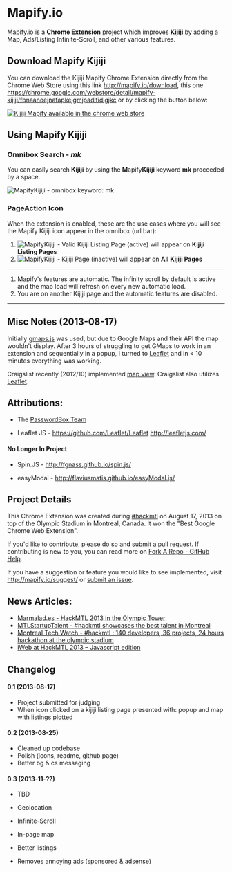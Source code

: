 Mapify.io
=========

Mapify.io is a **Chrome Extension** project which improves **Kijiji** by adding a Map, Ads/Listing Infinite-Scroll, and other various features.

## Download Mapify Kijiji

You can download the Kijiji Mapify Chrome Extension directly from the Chrome Web Store using this link <a href="http://mapify.io/download">http://mapify.io/download</a>, this one <a href="https://chrome.google.com/webstore/detail/mapify-kijiji/fbnaanoejnafapkejgmjpadlfidlgjkc">https://chrome.google.com/webstore/detail/mapify-kijiji/fbnaanoejnafapkejgmjpadlfidlgjkc</a> or by clicking the button below:

[![Kijiji Mapify available in the chrome web store](https://developers.google.com/chrome/web-store/images/branding/ChromeWebStore_BadgeWBorder_v2_340x96.png "Kijiji Mapify available in the chrome web store")](http://mapify.io/download)


## Using Mapify Kijiji

### Omnibox Search - *mk*

You can easily search **Kijiji** by using the **M**apify**Kijiji** keyword **mk** proceeded by a space.

![MapifyKijiji - omnibox keyword: mk](https://raw.github.com/mlakhia/mapify.io/master/omnibox_mk_example1.png "MapifyKijiji - omnibox keyword: mk")


### PageAction Icon

When the extension is enabled, these are the use cases where you will see the Mapify Kijiji icon appear in the omnibox (url bar):

1. ![MapifyKijiji - Valid Kijiji Listing Page](https://raw.github.com/mlakhia/mapify.io/master/src/images/icon38.png "Kijiji Mapify (active)") (active) will appear on **Kijiji Listing Pages**
2. ![MapifyKijiji - Kijiji Page](https://raw.github.com/mlakhia/mapify.io/master/src/images/icon38_grey.png "Kijiji Mapify (inactive)") (inactive) will appear on **All Kijiji Pages** 

---

1. Mapify's features are automatic. The infinity scroll by default is active and the map load will refresh on every new automatic load.
2. You are on another Kijiji page and the automatic features are disabled.

---

## Misc Notes (2013-08-17)

Initially [gmaps.js](http://hpneo.github.io/gmaps/) was used, but due to Google Maps and their API the map wouldn't display. After 3 hours of struggling to get GMaps to work in an extension and sequentially in a popup, I turned to [Leaflet](http://leafletjs.com/) and in < 10 minutes everything was working.

Craigslist recently (2012/10) implemented [map view](http://thenextweb.com/insider/2012/10/04/craigslist-rolls-out-new-map-view-feature-for-apartment-searches/). Craigslist also utilizes [Leaflet](http://leafletjs.com/).


## Attributions:

* The [PasswordBox Team](https://www.passwordbox.com/about)

* Leaflet JS - 	https://github.com/Leaflet/Leaflet http://leafletjs.com/


#### No Longer In Project

* Spin.JS - 	http://fgnass.github.io/spin.js/

* easyModal - 	http://flaviusmatis.github.io/easyModal.js/

## Project Details

This Chrome Extension was created during [#hackmtl](http://hackmtl.eventbrite.com/) on August 17, 2013 on top of the Olympic Stadium in Montreal, Canada. It won the "Best Google Chrome Web Extension". 

If you'd like to contribute, please do so and submit a pull request. If contributing is new to you, you can read more on [Fork A Repo - GitHub Help](https://help.github.com/articles/fork-a-repo).

If you have a suggestion or feature you would like to see implemented, visit http://mapify.io/suggest/ or [submit an issue](https://github.com/mlakhia/mapify.io/issues).

## News Articles:

* [Marmalad.es - HackMTL 2013 in the Olympic Tower](http://blog.marmalad.es/2013/08/19/hackmtl-2013-in-the-olympic-tower/)
* [MTLStartupTalent - #hackmtl showcases the best talent in Montreal](http://mtlstartuptalent.com/post/58602114770/hackmtl-showcases-the-best-talent-in-montreal)
* [Montreal Tech Watch - #hackmtl : 140 developers, 36 projects, 24 hours hackathon at the olympic stadium](http://montrealtechwatch.com/2013/08/19/hackmtl-140-developers-36-projects-24-hours-hackathon-at-the-olympic-stadium/)
* [iWeb at HackMTL 2013 – Javascript edition](http://blog.iweb.com/en/2013/08/hackmtl-2013-javascript-edition/12478.html)

## Changelog

#### 0.1 (2013-08-17)

* Project submitted for judging
* When icon clicked on a kijiji listing page presented with: popup and map with listings plotted

#### 0.2 (2013-08-25)

* Cleaned up codebase
* Polish (icons, readme, github page)
* Better bg & cs messaging

#### 0.3 (2013-11-??)

* TBD

* Geolocation
* Infinite-Scroll
* In-page map
* Better listings
* Removes annoying ads (sponsored & adsense)

